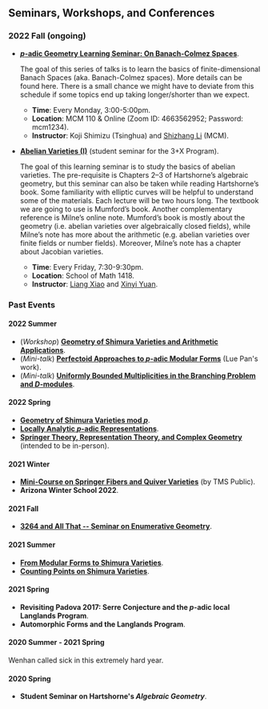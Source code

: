 ## Seminars, Workshops, and Conferences

### 2022 Fall (ongoing)

- [**_p_-adic Geometry Learning Seminar: On Banach-Colmez Spaces**](./padicBC/padicBC.md).

  The goal of this series of talks is to learn the basics of finite-dimensional Banach Spaces (aka. Banach-Colmez spaces). More details can be found here. There is a small chance we might have to deviate from this schedule if some topics end up taking longer/shorter than we expect.
  - **Time**: Every Monday, 3:00-5:00pm.
  - **Location**: MCM 110 & Online (Zoom ID: 4663562952; Password: mcm1234).
  - **Instructor**: Koji Shimizu (Tsinghua) and [Shizhang Li](http://shizhang.li) (MCM).

- [**Abelian Varieties (I)**](./AV/AV.md) (student seminar for the 3+X Program).

  The goal of this learning seminar is to study the basics of abelian varieties. The pre-requisite is Chapters 2–3 of Hartshorne’s algebraic geometry, but this seminar can also be taken while reading Hartshorne’s book. Some familiarity with elliptic curves will be helpful to understand some of the materials. Each lecture will be two hours long. The textbook we are going to use is Mumford’s book. Another complementary reference is Milne’s online note. Mumford’s book is mostly about the geometry (i.e. abelian varieties over algebraically closed fields), while Milne’s note has more about the arithmetic (e.g. abelian varieties over finite fields or number fields). Moreover, Milne’s note has a chapter about Jacobian varieties.
  - **Time**: Every Friday, 7:30-9:30pm.
  - **Location**: School of Math 1418.
  - **Instructor**: [Liang Xiao](https://bicmr.pku.edu.cn/~lxiao/index.htm) and [Xinyi Yuan](https://bicmr.pku.edu.cn/~yxy/).


### Past Events

#### 2022 Summer

- (_Workshop_) [**Geometry of Shimura Varieties and Arithmetic Applications**](https://bicmr.pku.edu.cn/content/show/17-2759.html).
- (_Mini-talk_) [**Perfectoid Approaches to _p_-adic Modular Forms**](./MiniTalks/pAdicPerfectoid.md) (Lue Pan's work).
- (_Mini-talk_) [**Uniformly Bounded Multiplicities in the Branching Problem and _D_-modules**](./MiniTalks/unibd.md).

#### 2022 Spring

- [**Geometry of Shimura Varieties mod _p_**](./modpShv/modpShv.md).
- [**Locally Analytic _p_-adic Representations**](./locanRep/locanRep.md).
- [**Springer Theory, Representation Theory, and Complex Geometry**](./Springer/2022spring.md) (intended to be in-person).

#### 2021 Winter
- [**Mini-Course on Springer Fibers and Quiver Varieties**](./Springer/TMS-Springer.md) (by TMS Public).
- **Arizona Winter School 2022**.

#### 2021 Fall

- [**3264 and All That -- Seminar on Enumerative Geometry**](./3264/3264.md).

#### 2021 Summer

- [**From Modular Forms to Shimura Varieties**](./Sh2021summer/Sh2021summer.md).
- [**Counting Points on Shimura Varieties**](./Zhu2021summer/Zhu2021summer.md).

#### 2021 Spring

- **Revisiting Padova 2017: Serre Conjecture and the _p_-adic local Langlands Program**.
- **Automorphic Forms and the Langlands Program**.

#### 2020 Summer - 2021 Spring

  Wenhan called sick in this extremely hard year. 

#### 2020 Spring

- **Student Seminar on Hartshorne's _Algebraic Geometry_**.
